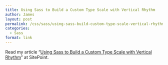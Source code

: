 ```yaml
---
title: Using Sass to Build a Custom Type Scale with Vertical Rhythm
author: James
layout: post
permalink: /css/sass/using-sass-build-custom-type-scale-vertical-rhythm/
categories:
  - Sass
format: link
---
```

Read my article &#8220;<a title="Using Sass to Build a Custom Type Scale with Vertical Rhythm" href="http://www.sitepoint.com/using-sass-build-custom-type-scale-vertical-rhythm/" target="_blank">Using Sass to Build a Custom Type Scale with Vertical Rhythm</a>&#8221; at SitePoint.